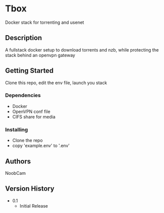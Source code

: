 # Tbox

Docker stack for torrenting and usenet

## Description

A fullstack docker setup to download torrents and nzb, while protecting the stack behind an openvpn gateway

## Getting Started

Clone this repo, edit the env file, launch you stack

### Dependencies

* Docker
* OpenVPN conf file
* CIFS share for media

### Installing

* Clone the repo
* copy 'example.env' to '.env'

## Authors

NoobCam

## Version History

* 0.1
    * Initial Release

